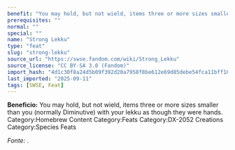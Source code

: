 ```yaml
---
benefit: "You may hold, but not wield, items three or more sizes smaller than you (normally Diminutive) with your lekku as though they were hands.  Category:Homebrew Content Category:Feats Category:DX-2052 Creations Category:Species Feats"
prerequisites: ""
normal: ""
special: ""
name: "Strong Lekku"
type: "feat"
slug: "strong-lekku"
source_url: "https://swse.fandom.com/wiki/Strong_Lekku"
source_license: "CC BY-SA 3.0 (Fandom)"
import_hash: "4d1c30f8a24d5b09f392d20a7958f8be612e69d85debe54fca11bff10876e212"
last_imported: "2025-09-11"
tags: [SWSE, Feat]
---
```

**Beneficio:** You may hold, but not wield, items three or more sizes smaller than you (normally Diminutive) with your lekku as though they were hands.  Category:Homebrew Content Category:Feats Category:DX-2052 Creations Category:Species Feats

*Fonte:* .